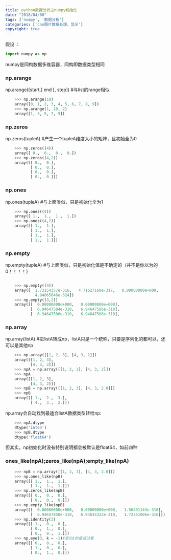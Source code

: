```yaml
---
title: python数据分析之numpy初始化
date: "2018/04/08"
tags: ['numpy', '数据分析']
categories: ['cnn图片数据处理、显示']
copyright: true
---
```

假设 ：  
```python
import numpy as np
```
numpy是同构数据多维容器，同构即数据类型相同  

###  np.arange

np.arange([start,] end [, step])  #与list的range相似
```python
    >>> np.arange(10)
    array([0, 1, 2, 3, 4, 5, 6, 7, 8, 9])
    >>> np.arange(1, 10, 2)
    array([1, 3, 5, 7, 9])
```
  
###  np.zeros
np.zeros(tupleA)  #产生一个tupleA维度大小的矩阵，且初始全为0  
```python
    >>> np.zeros((4))
    array([ 0.,  0.,  0.,  0.])
    >>> np.zeros((4,2))
    array([[ 0.,  0.],
           [ 0.,  0.],
           [ 0.,  0.],
           [ 0.,  0.]])
```

###  np.ones
np.ones(tupleA)  #与上面类似，只是初始化全为1
```python
    >>> np.ones((4))
    array([ 1.,  1.,  1.,  1.])
    >>> np.ones((4,2))
    array([[ 1.,  1.],
           [ 1.,  1.],
           [ 1.,  1.],
           [ 1.,  1.]])
```
###  np.empty
np.empty(tupleA)  #与上面类似，只是初始化值是不确定的（并不是你以为的0！！！！）  
```python

    >>> np.empty((4))
    array([  1.73154357e-316,   4.71627160e-317,   0.00000000e+000,
             4.94065646e-324])
    >>> np.empty((3,2))
    array([[  0.00000000e+000,   0.00000000e+000],
           [  6.94647584e-310,   6.94647586e-310],
           [  6.94647586e-310,   6.94647586e-310],
```
###  np.array
np.array(listA)  #把listA转成np，listA只是一个统称，只要是序列化的都可以，还可以是其他np  
```python
    >>> np.array([[1, 2, 3], [4, 3, 2]])
    array([[1, 2, 3],
           [4, 3, 2]])
    >>> npA = np.array([[1, 2, 3], [4, 3, 2]])
    >>> npA
    array([[1, 2, 3],
           [4, 3, 2]])
    >>> npB = np.array([[1, 2, 3], [4, 3, 2.0]])
    >>> npB
    array([[ 1.,  2.,  3.],
           [ 4.,  3.,  2.]])
```
np.array会自动找到最适合listA数据类型转给np:
```python
    >>> npA.dtype
    dtype('int64')
    >>> npB.dtype
    dtype('float64')
```
但其实，np初始化时没有特别说明都会被默认是float64，如前四种

  

### ones_like(npA);zeros_like(npA);empty_like(npA)  
```python
    >>> npB = np.array([[1, 2, 3], [4, 3, 2.0]])
    >>> np.ones_like(npB)
    array([[ 1.,  1.,  1.],
           [ 1.,  1.,  1.]])
    >>> np.zeros_like(npB)
    array([[ 0.,  0.,  0.],
           [ 0.,  0.,  0.]])
    >>> np.empty_like(npB)
    array([[  0.00000000e+000,   0.00000000e+000,   1.56491143e-316],
           [  6.94647850e-310,   6.94635322e-310,   1.72361006e-316]])
    >>> np.identity(3)
    array([[ 1.,  0.,  0.],
           [ 0.,  1.,  0.],
           [ 0.,  0.,  1.]])
    >>> np.eye(3, k = -1)#变化k的值试试看
    array([[ 0.,  0.,  0.],
           [ 1.,  0.,  0.],
           [ 0.,  1.,  0.]])
    
```
